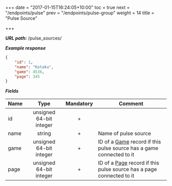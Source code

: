 +++
date = "2017-01-15T16:24:05+10:00"
toc = true
next = "/endpoints/pulse"
prev = "/endpoints/pulse-group"
weight = 14
title = "Pulse Source"

+++

***URL path:*** /pulse_sources/

***Example response***

```json
{
    "id": 1,
    "name": "Kotaku",
    "game": 4536,
    "page": 345
}
```

***Fields***

| Name         | Type                    | Mandatory | Comment |
| ------------ |:-----------------------:|:---------:| ------- |
| id           | unsigned 64-bit integer |     +     ||
| name     | string                 |     +     | Name of pulse source |
| game        | unsigned 64-bit integer                  |     +     | ID of a [Game](../game) record if this pulse source has a game connected to it |
| page      | unsigned 64-bit integer       |     +     | ID of a [Page](../page) record if this pulse source has a page connected to it  |


